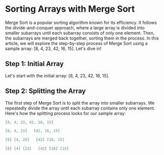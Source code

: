 # Sorting Arrays with Merge Sort

Merge Sort is a popular sorting algorithm known for its efficiency. It follows the divide-and-conquer approach, where a large array is divided into smaller subarrays until each subarray consists of only one element. Then, the subarrays are merged back together, sorting them in the process. In this article, we will explore the step-by-step process of Merge Sort using a sample array: [8, 4, 23, 42, 16, 15]. Let's dive in!

## Step 1: Initial Array

Let's start with the initial array: [8, 4, 23, 42, 16, 15].

## Step 2: Splitting the Array

The first step of Merge Sort is to split the array into smaller subarrays. We repeatedly divide the array until each subarray contains only one element. Here's how the splitting process looks for our sample array:

``` java
[8, 4, 23, 42, 16, 15]
```

``` java
[8, 4, 23]   [42, 16, 15]
```

``` java
[8] [4, 23]   [42] [16, 15]
```

``` java
[8] [4] [23]   [42] [16] [15]
```

